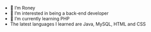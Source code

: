 - 👋 I’m Roney  
- 👀 I’m interested in being a back-end developer
- 🌱 I’m currently learning PHP
- The latest languages ​​I learned are Java, MySQL, HTML and CSS
<!-- 💞️ I’m looking to collaborate on: -->
<!-- 📫 How to reach me: -->
<!-- 😄 Pronouns: -->
<!-- ⚡ Fun fact: -->

<!---
akirar0n/akirar0n is a ✨ special ✨ repository because its `README.md` (this file) appears on your GitHub profile.
You can click the Preview link to take a look at your changes.
--->
